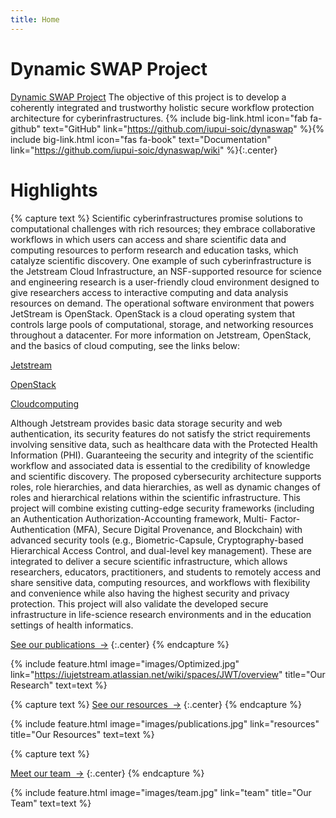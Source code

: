```yaml
---
title: Home
---
```


# Dynamic SWAP Project

[Dynamic SWAP Project](https://science.iupui.edu/cs/research/faculty-labs/dynaswap/index.html) The objective of this project is to develop a coherently integrated and trustworthy holistic secure workflow protection architecture for cyberinfrastructures. 
{% include big-link.html icon="fab fa-github" text="GitHub" link="https://github.com/iupui-soic/dynaswap" %}{% include big-link.html icon="fas fa-book" text="Documentation" link="https://github.com/iupui-soic/dynaswap/wiki" %}{:.center}

<!-- section break -->

# Highlights

{% capture text %}
Scientific cyberinfrastructures promise solutions to computational challenges with rich resources; they embrace collaborative workflows in which users can access and share scientific data and computing resources to perform research and education tasks, which catalyze scientific discovery. One example of such cyberinfrastructure is the Jetstream Cloud Infrastructure, an NSF-supported resource for science and engineering research is a user-friendly cloud environment designed to give researchers access to interactive computing and data analysis resources on demand. The operational software environment that powers JetStream is OpenStack. OpenStack is a cloud operating system that controls large pools of computational, storage, and networking resources throughout a datacenter. For more information on Jetstream, OpenStack, and the basics of cloud computing, see the links below:

[Jetstream](https://iujetstream.atlassian.net/wiki/spaces/JWT/overview)

[OpenStack](https://www.openstack.org/)

[Cloudcomputing](https://www.lucidchart.com/blog/cloud-computing-basics)

Although Jetstream provides basic data storage security and web authentication, its security features do not satisfy the strict requirements involving sensitive data, such as healthcare data with the Protected Health Information (PHI). Guaranteeing the security and integrity of the scientific workflow and associated data is essential to the credibility of knowledge and scientific discovery. The proposed cybersecurity architecture supports roles, role hierarchies, and data hierarchies, as well as dynamic changes of roles and hierarchical relations within the scientific infrastructure. This project will combine existing cutting-edge security frameworks (including an Authentication Authorization-Accounting framework, Multi- Factor-Authentication (MFA), Secure Digital Provenance, and Blockchain) with advanced security tools (e.g., Biometric-Capsule, Cryptography-based Hierarchical Access Control, and dual-level key management). These are integrated to deliver a secure scientific infrastructure, which allows researchers, educators, practitioners, and students to remotely access and share sensitive data, computing resources, and workflows with flexibility and convenience while also having the highest security and privacy protection. This project will also validate the developed secure infrastructure in life-science research environments and in the education settings of health informatics.


[See our publications &nbsp;→](research)
{:.center}
{% endcapture %}

{%
  include feature.html
  image="images/Optimized.jpg"
  link="https://iujetstream.atlassian.net/wiki/spaces/JWT/overview"
  title="Our Research"
  text=text
%}

{% capture text %}
[See our resources &nbsp;→](resources)
{:.center}
{% endcapture %}

{%
  include feature.html
  image="images/publications.jpg"
  link="resources"
  title="Our Resources"
  text=text
%}

{% capture text %}

[Meet our team &nbsp;→](team)
{:.center}
{% endcapture %}

{%
  include feature.html
  image="images/team.jpg"
  link="team"
  title="Our Team"
  text=text
%}
